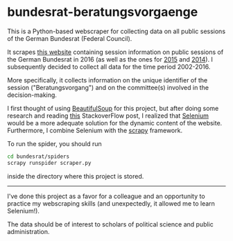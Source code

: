 # bundesrat-beratungsvorgaenge

This is a Python-based webscraper for collecting data on all public sessions of the German Bundesrat (Federal Council). 

It scrapes [this website](http://www.bundesrat.de/DE/dokumente/beratungsvorgaenge/2016/beratungsvorgaenge-node.html) containing session information on public sessions of the German Bundesrat in 2016 (as well as the ones for [2015](http://www.bundesrat.de/DE/dokumente/beratungsvorgaenge/2015/beratungsvorgaenge-node.html) and [2014](http://www.bundesrat.de/DE/dokumente/beratungsvorgaenge/2014/beratungsvorgaenge-node.html)). I subsequently decided to collect all data for the time period 2002-2016.

More specifically, it collects information on the unique identifier of the session ("Beratungsvorgang") and on the committee(s) involved in the decision-making. 

I first thought of using [BeautifulSoup](https://www.crummy.com/software/BeautifulSoup/bs4/doc/) for this project, but after doing some research and reading [this](http://stackoverflow.com/questions/17436014/selenium-versus-beautifulsoup-for-web-scraping) StackoverFlow post, I realized that [Selenium](http://selenium-python.readthedocs.io/getting-started.html) would be a more adequate solution for the dynamic content of the website. Furthermore, I combine Selenium with the [scrapy](https://scrapy.org) framework.

To run the spider, you should run

```bash
cd bundesrat/spiders
scrapy runspider scraper.py
```

inside the directory where this project is stored. 
    
***
I've done this project as a favor for a colleague and an opportunity to practice my webscraping skills (and unexpectedly, it allowed me to learn Selenium!). 

The data should be of interest to scholars of political science and public administration.
